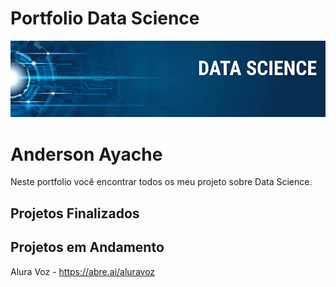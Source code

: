 # Portfolio Data Science

![Screenshot](image.png)


# Anderson Ayache 
Neste portfolio você encontrar todos os meu projeto sobre Data Science.

## Projetos Finalizados


## Projetos em Andamento
Alura Voz - https://abre.ai/aluravoz

